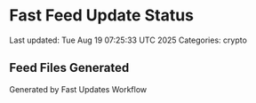 # Fast Feed Update Status
Last updated: Tue Aug 19 07:25:33 UTC 2025
Categories: crypto

## Feed Files Generated

Generated by Fast Updates Workflow
